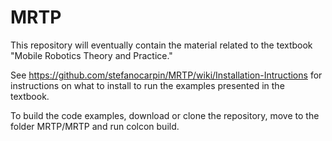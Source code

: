 # MRTP
This repository will eventually contain the material related to the textbook "Mobile Robotics Theory and Practice."

See https://github.com/stefanocarpin/MRTP/wiki/Installation-Intructions for instructions on what to install to run the examples presented in the textbook.

To build the code examples, download or clone the repository, move to the folder MRTP/MRTP and run colcon build.
